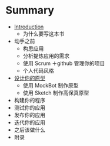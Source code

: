 # Summary

* [Introduction](README.md)
   * 为什么要写这本书
* 动手之前
   * 构思应用
   * 分析提炼应用的需求
   * 使用 Scrum ＋github 管理你的项目
   * 个人代码风格
* [设计你的原型](she_ji_ni_de_yuan_xing.md)
   * 使用 MockBot 制作原型
   * 使用 Sketch 制作高保真原型
* 构建你的程序
* 测试你的应用
* 发布你的应用
* 迭代你的应用
* 之后该做什么
* 附录

